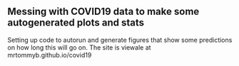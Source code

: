 ## Messing with COVID19 data to make some autogenerated plots and stats

Setting up code to autorun and generate figures that show some predictions on how long this will go on.
The site is viewale at mrtommyb.github.io/covid19
